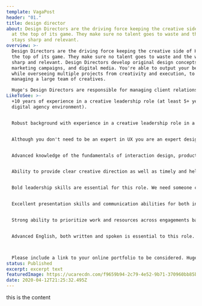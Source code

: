 ```yaml
---
template: VagaPost
header: "01."
title: design director
about: Design Directors are the driving force keeping the creative side of Huge
  at the top of its game. They make sure no talent goes to waste and the work
  stays sharp and relevant.
overview: >-
  Design Directors are the driving force keeping the creative side of Huge at
  the top of its game. They make sure no talent goes to waste and the work stays
  sharp and relevant. Design Directors develop original design concepts, global
  marketing campaigns, and digital media. You're able to output your best work
  while overseeing multiple projects from creativity and execution, to directly
  managing a large team of creatives.

  Huge's Design Directors are responsible for managing client relationships related to all things creative, including pitches, and proposals. We want a Director who's craft is high and likes getting her/his hands dirty when needed: you lead by example and you can show how it's done. You'll lead one of Latin America's best design teams, and you'll be the counterpart for Medellin's Design Director.
LikeToSee: >-
  +10 years of experience in a creative leadership role (at least 5+ years in a
  digital agency environment).


  Robust background with experience in a creative leadership role in a digital agency environment. Recognized expertise in one or more of the following: interactive design, branding, product design, visual design, advertising digital marketing.


  Although you don't need to be an expert in UX you are an expert designing for digital: apps, web apps, sites, e-commerce, and digital ads amongst others.


  Advanced knowledge of the fundamentals of interaction design, product design, user-centered design, brand development, digital marketing, and the creative process, as well as new platforms and technologies.


  Ability to provide clear creative direction as well as timely and helpful feedback to improve creative processes that keep work on budget and schedule.


  Bold leadership skills are essential for this role. We need someone confident in everything from team building and mentoring, to guiding large groups of creative talent.


  Excellent presentation skills and communication abilities for both internal and external clients.


  Strong ability to prioritize work and resources across engagements based on short- and long-term needs. Timelines, budgets, and availabilities change, and we need someone who can roll with it.


  Advanced English, both written and spoken is essential to this role. If you're a native English speaker and you're open to learning Spanish let's talk.



  Please include a link to your online portfolio to be considered. Huge is committed to creating an inclusive employee experience for all Hugers. We firmly believe that our work isn’t at its best unless all of our employees, regardless of race, gender, religion, sexual orientation, age, or disability have equal opportunities to do great work.
status: Published
excerpt: excerpt text
featuredImage: https://ucarecdn.com/f9659b94-2c79-4e52-9b71-370960bb85bd/
date: 2020-04-12T21:25:32.495Z
---
```

this is the content
